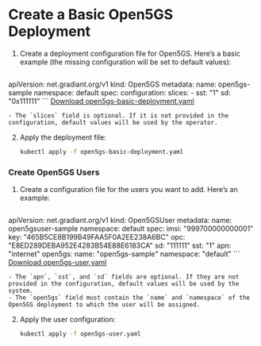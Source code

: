 # Create a Basic Open5GS Deployment

1. Create a deployment configuration file for Open5GS. Here’s a basic example (the missing configuration will be set to default values):

    ``` yaml
apiVersion: net.gradiant.org/v1
kind: Open5GS
metadata:
    name: open5gs-sample
    namespace: default
spec:
    configuration:
        slices:
            - sst: "1"
            sd: "0x111111"
    ```
    <a href="https://jpontongradiant.github.io/open5gs-go-operator-1/docs/basic-deployment/open5gs-basic-deployment.yaml" class="download-button" download>Download open5gs-basic-deployment.yaml</a>

    - The `slices` field is optional. If it is not provided in the configuration, default values will be used by the operator.

2. Apply the deployment file:

   ``` bash
   kubectl apply -f open5gs-basic-deployment.yaml
   ```

### Create Open5GS Users

1. Create a configuration file for the users you want to add. Here’s an example:

    ```yaml
apiVersion: net.gradiant.org/v1
kind: Open5GSUser
metadata:
    name: open5gsuser-sample
    namespace: default
spec:
    imsi: "999700000000001"
    key: "465B5CE8B199B49FAA5F0A2EE238A6BC"
    opc: "E8ED289DEBA952E4283B54E88E6183CA"
    sd: "111111"
    sst: "1"
    apn: "internet"
    open5gs:
        name: "open5gs-sample"
        namespace: "default"
    ```
    <a href="https://jpontongradiant.github.io/open5gs-go-operator-1/docs/basic-deployment/open5gs-user.yaml" class="download-button" download>Download open5gs-user.yaml</a>

    - The `apn`, `sst`, and `sd` fields are optional. If they are not provided in the configuration, default values will be used by the system.
    - The `open5gs` field must contain the `name` and `namespace` of the Open5GS deployment to which the user will be assigned.

2. Apply the user configuration:

   ``` bash
   kubectl apply -f open5gs-user.yaml
   ```
